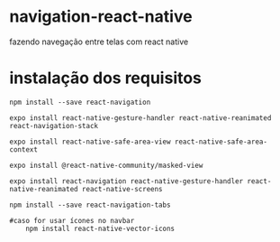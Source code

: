 # navigation-react-native
fazendo navegação entre telas com react native

# instalação dos requisitos
    npm install --save react-navigation

    expo install react-native-gesture-handler react-native-reanimated react-navigation-stack

    expo install react-native-safe-area-view react-native-safe-area-context

    expo install @react-native-community/masked-view

    expo install react-navigation react-native-gesture-handler react-native-reanimated react-native-screens
    
    npm install --save react-navigation-tabs

    #caso for usar ícones no navbar
        npm install react-native-vector-icons

